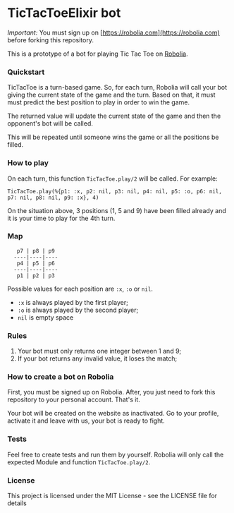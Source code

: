# TicTacToeElixir bot

_Important:_ You must sign up on [https://robolia.com](https://robolia.com) before forking this repository.

This is a prototype of a bot for playing Tic Tac Toe on [Robolia](https://robolia.com).

### Quickstart

TicTacToe is a turn-based game. So, for each turn, Robolia will call your bot giving the current state of the game and the turn. Based on that,
it must must predict the best position to play in order to win the game.

The returned value will update the current state of the game and then the opponent's bot will be called.

This will be repeated until someone wins the game or all the positions be filled.

### How to play

On each turn, this function `TicTacToe.play/2` will be called. For example:

`TicTacToe.play(%{p1: :x, p2: nil, p3: nil, p4: nil, p5: :o, p6: nil, p7: nil, p8: nil, p9: :x}, 4)`

On the situation above, 3 positions (1, 5 and 9) have been filled already and it is your time to play for the 4th turn.

### Map

```
   p7 | p8 | p9
  ----|----|----
   p4 | p5 | p6
  ----|----|----
   p1 | p2 | p3
```

Possible values for each position are `:x`, `:o` or `nil`.

- `:x` is always played by the first player;
- `:o` is always played by the second player;
- `nil` is empty space

### Rules

1. Your bot must only returns one integer between 1 and 9;
1. If your bot returns any invalid value, it loses the match;

### How to create a bot on Robolia

First, you must be signed up on Robolia. After, you just need to fork this repository to your personal account. That's it.

Your bot will be created on the website as inactivated. Go to your profile, activate it and leave with us, your bot is ready to fight.

### Tests

Feel free to create tests and run them by yourself. Robolia will only call the expected Module and function `TicTacToe.play/2`.

### License

This project is licensed under the MIT License - see the LICENSE file for details
